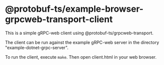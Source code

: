 @protobuf-ts/example-browser-grpcweb-transport-client
===========================================

This is a simple gRPC-web client using @protobuf-ts/grpcweb-transport.

The client can be run against the example gRPC-web server in the 
directory "example-dotnet-grpc-server".

To run the client, execute `make`. Then open client.html in your web 
browser.

